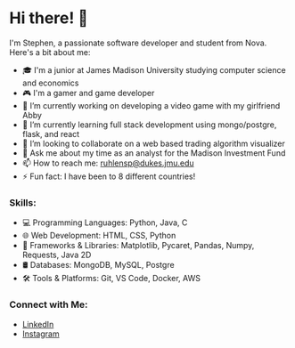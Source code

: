 # Hi there! 👋

I'm Stephen, a passionate software developer and student from Nova. Here's a bit about me:

- 🎓 I'm a junior at James Madison University studying computer science and economics
- 🎮 I'm a gamer and game developer 
- 🔭 I’m currently working on developing a video game with my girlfriend Abby
- 🌱 I’m currently learning full stack development using mongo/postgre, flask, and react
- 👯 I’m looking to collaborate on a web based trading algorithm visualizer
- 💬 Ask me about my time as an analyst for the Madison Investment Fund
- 📫 How to reach me: ruhlensp@dukes.jmu.edu
- ⚡ Fun fact: I have been to 8 different countries!

### Skills:

- 💻 Programming Languages: Python, Java, C
- 🌐 Web Development: HTML, CSS, Python
- 🚀 Frameworks & Libraries: Matplotlib, Pycaret, Pandas, Numpy, Requests, Java 2D
- 🛢️ Databases: MongoDB, MySQL, Postgre
- 🛠️ Tools & Platforms: Git, VS Code, Docker, AWS



### Connect with Me:

- [LinkedIn](https://www.linkedin.com/in/stephen-ruhlen-a27768221/)
- [Instagram](https://www.instagram.com/stephen.ruhlen/)
